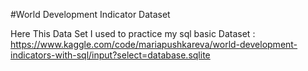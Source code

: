 #World Development Indicator Dataset

Here This Data Set I used to practice my sql basic 
Dataset :
https://www.kaggle.com/code/mariapushkareva/world-development-indicators-with-sql/input?select=database.sqlite
